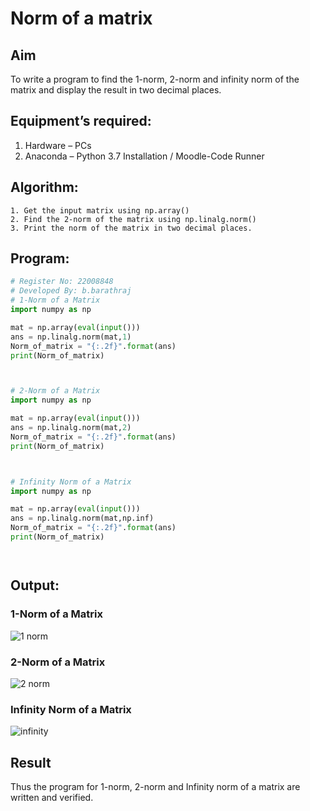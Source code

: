 # Norm of a matrix
## Aim
To write a program to find the 1-norm, 2-norm and infinity norm of the matrix and display the result in two decimal places.
## Equipment’s required:
1.	Hardware – PCs
2.	Anaconda – Python 3.7 Installation / Moodle-Code Runner
## Algorithm:
	1. Get the input matrix using np.array()   
    2. Find the 2-norm of the matrix using np.linalg.norm()
	3. Print the norm of the matrix in two decimal places.
## Program:
```Python
# Register No: 22008848
# Developed By: b.barathraj
# 1-Norm of a Matrix
import numpy as np

mat = np.array(eval(input()))
ans = np.linalg.norm(mat,1)
Norm_of_matrix = "{:.2f}".format(ans)
print(Norm_of_matrix)



# 2-Norm of a Matrix
import numpy as np

mat = np.array(eval(input()))
ans = np.linalg.norm(mat,2)
Norm_of_matrix = "{:.2f}".format(ans)
print(Norm_of_matrix)



# Infinity Norm of a Matrix
import numpy as np

mat = np.array(eval(input()))
ans = np.linalg.norm(mat,np.inf)
Norm_of_matrix = "{:.2f}".format(ans)
print(Norm_of_matrix)




```
## Output:
### 1-Norm of a Matrix
![1 norm](https://user-images.githubusercontent.com/121490575/214919853-45cafa5a-b7c2-48d3-a8ac-ea4bbf1bc1a5.png)


### 2-Norm of a Matrix
![2 norm](https://user-images.githubusercontent.com/121490575/214919908-6e9179ea-8610-403c-8cc1-a59c68ba7fa7.png)


### Infinity Norm of a Matrix
![infinity](https://user-images.githubusercontent.com/121490575/214919977-9bc6e0a5-bd3f-4bcb-99c9-0275ef833ccb.png)


## Result
Thus the program for 1-norm, 2-norm and Infinity norm of a matrix are written and verified.

